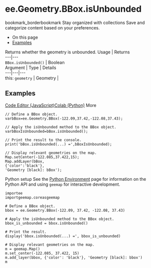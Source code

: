  
#  ee.Geometry.BBox.isUnbounded
bookmark_borderbookmark Stay organized with collections  Save and categorize content based on your preferences.
  * On this page
  * [Examples](https://developers.google.com/earth-engine/apidocs/ee-geometry-bbox-isunbounded#examples)


Returns whether the geometry is unbounded.
Usage | Returns  
---|---  
`BBox.isUnbounded()` | Boolean  
Argument | Type | Details  
---|---|---  
this: `geometry` | Geometry |   
## Examples
[Code Editor (JavaScript)](https://developers.google.com/earth-engine/apidocs/ee-geometry-bbox-isunbounded#code-editor-javascript-sample)[Colab (Python)](https://developers.google.com/earth-engine/apidocs/ee-geometry-bbox-isunbounded#colab-python-sample) More
```
// Define a BBox object.
varbBox=ee.Geometry.BBox(-122.09,37.42,-122.08,37.43);

// Apply the isUnbounded method to the BBox object.
varbBoxIsUnbounded=bBox.isUnbounded();

// Print the result to the console.
print('bBox.isUnbounded(...) =',bBoxIsUnbounded);

// Display relevant geometries on the map.
Map.setCenter(-122.085,37.422,15);
Map.addLayer(bBox,
{'color':'black'},
'Geometry [black]: bBox');
```
Python setup
See the [ Python Environment](https://developers.google.com/earth-engine/guides/python_install) page for information on the Python API and using `geemap` for interactive development.
```
importee
importgeemap.coreasgeemap
```
```
# Define a BBox object.
bbox = ee.Geometry.BBox(-122.09, 37.42, -122.08, 37.43)

# Apply the isUnbounded method to the BBox object.
bbox_is_unbounded = bbox.isUnbounded()

# Print the result.
display('bbox.isUnbounded(...) =', bbox_is_unbounded)

# Display relevant geometries on the map.
m = geemap.Map()
m.set_center(-122.085, 37.422, 15)
m.add_layer(bbox, {'color': 'black'}, 'Geometry [black]: bbox')
m
```

